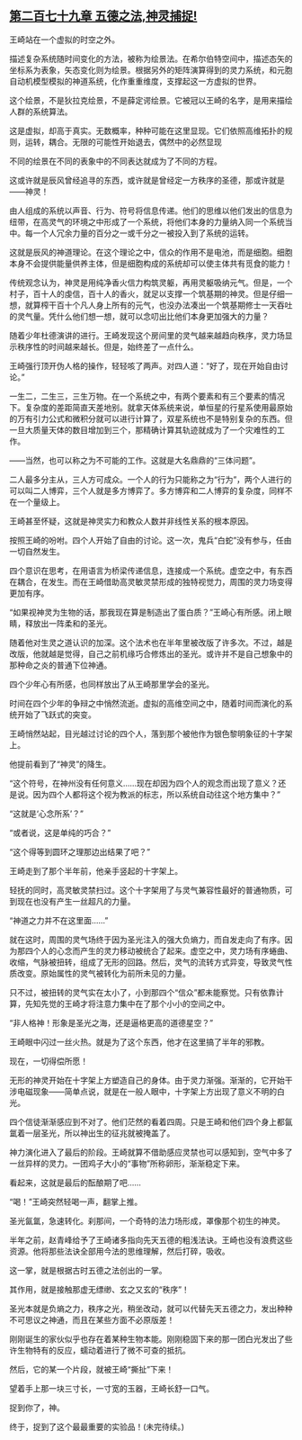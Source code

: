 ## [第二百七十九章 五德之法,神灵捕捉!](https://www.xxbiquge.com/11_11207/8971205.html)


  王崎站在一个虚拟的时空之外。

  描述复杂系统随时间变化的方法，被称为绘景法。在希尔伯特空间中，描述态矢的坐标系为表象，矢态变化则为绘景。根据另外的矩阵演算得到的灵力系统，和元胞自动机模型模拟的神道系统，化作重重维度，支撑起这一方虚拟的世界。

  这个绘景，不是狄拉克绘景，不是薛定谔绘景。它被冠以王崎的名字，是用来描绘人群的系统算法。

  这是虚拟，却高于真实。无数概率，种种可能在这里显现。它们依照高维拓扑的规则，运转，耦合。无限的可能性开始退去，偶然中的必然显现

  不同的绘景在不同的表象中的不同表达就成为了不同的方程。

  这或许就是辰风曾经追寻的东西，或许就是曾经定一方秩序的圣德，那或许就是——神灵！

  由人组成的系统以声音、行为、符号将信息传递。他们的思维以他们发出的信息为纽带，在高灵气的环境之中形成了一个系统，将他们本身的力量纳入同一个系统当中。每一个人冗余力量的百分之一或千分之一被投入到了系统的运转。

  这就是辰风的神道理论。在这个理论之中，信众的作用不是电池，而是细胞。细胞本身不会提供能量供养主体，但是细胞构成的系统却可以使主体共有觅食的能力！

  传统观念认为，神灵是用纯净香火信力构筑灵躯，再用灵躯吸纳元气。但是，一个村子，百十人的虔信，百十人的香火，就足以支撑一个筑基期的神灵。但是仔细一想，就算榨干百十个凡人身上所有的元气，也没办法凑出一个筑基期修士一天吞吐的灵气量。凭什么他们想一想，就可以念叨出比他们本身更加强大的力量？

  随着少年杜德演讲的进行。王崎发现这个房间里的灵气越来越趋向秩序，灵力场显示秩序性的时间越来越长。但是，始终差了一点什么。

  王崎强行顶开伪人格的操作，轻轻咳了两声。对四人道：“好了，现在开始自由讨论。”

  一生二，二生三，三生万物。在一个系统之中，有两个要素和有三个要素的情况下。复杂度的差距简直天差地别。就拿天体系统来说，单恒星的行星系使用最原始的万有引力公式和微积分就可以进行计算了，双星系统也不是特别复杂的东西。但一旦大质量天体的数目增加到三个，那精确计算其轨迹就成为了一个灾难性的工作。

  ——当然，也可以称之为不可能的工作。这就是大名鼎鼎的“三体问题”。

  二人最多分主从，三人方可成众。一个人的行为只能称之为“行为”，两个人进行的可以叫二人博弈，三个人就是多方博弈了。多方博弈和二人博弈的复杂度，同样不在一个量级上。

  王崎甚至怀疑，这就是神灵实力和教众人数并非线性关系的根本原因。

  按照王崎的吩咐。四个人开始了自由的讨论。这一次，鬼兵“白蛇”没有参与，任由一切自然发生。

  四个意识在思考，在用语言为桥梁传递信息，连接成一个系统。虚空之中，有东西在耦合，在发生。而在王崎借助高灵敏灵禁形成的独特视觉力，周围的灵力场变得更加有序。

  “如果视神灵为生物的话，那我现在算是制造出了蛋白质？”王崎心有所感。闭上眼睛，释放出一阵柔和的圣光。

  随着他对生灵之道认识的加深。这个法术也在半年里被改版了许多次。不过，越是改版，他就越是觉得，自己之前机缘巧合修炼出的圣光。或许并不是自己想象中的那种命之炎的普通下位神通。

  四个少年心有所感，也同样放出了从王崎那里学会的圣光。

  时间在四个少年的争辩之中悄然流逝。虚拟的高维空间之中，随着时间而演化的系统开始了飞跃式的突变。

  王崎悄然站起，目光越过讨论的四个人，落到那个被他作为银色黎明象征的十字架上。

  他提前看到了“神灵”的降生。

  “这个符号，在神州没有任何意义……现在却因为四个人的观念而出现了意义？还是说。因为四个人都将这个视为教派的标志，所以系统自动往这个地方集中？”

  “这就是‘心念所系’？”

  “或者说，这是单纯的巧合？”

  “这个得等到圆环之理那边出结果了吧？”

  王崎走到了那个半年前，他亲手竖起的十字架上。

  轻抚的同时，高灵敏灵禁扫过。这个十字架用了与灵气兼容性最好的普通物质，可到现在也没有产生一丝超凡的力量。

  “神道之力并不在这里面……”

  就在这时，周围的灵气场终于因为圣光注入的强大负熵力，而自发走向了有序。因为那四个人的心念而产生的灵力移动被统合了起来。虚空之中，灵力场有序蜷曲、收缩，气脉被扭转，组成了无形的回路。然后，灵气的流转方式异变，导致灵气性质改变。原始属性的灵气被转化为前所未见的力量。

  只不过，被扭转的灵气实在太小了，小到那四个“信众”都未能察觉。只有依靠计算，先知先觉的王崎才将注意力集中在了那个小小的空间之中。

  “非人格神！形象是圣光之海，还是逼格更高的道德星空？”

  王崎眼中闪过一丝火热。就是为了这个东西，他才在这里搞了半年的邪教。

  现在，一切得偿所愿！

  无形的神灵开始在十字架上方塑造自己的身体。由于灵力渐强。渐渐的，它开始干涉电磁现象——简单点说，就是在一般人眼中，十字架上方出现了意义不明的白光。

  四个信徒渐渐感应到不对了。他们茫然的看着四周。只是王崎和他们四个身上都氤氲着一层圣光，所以神出生的征兆就被掩盖了。

  神力演化进入了最后的阶段。王崎就算不借助感应灵禁也可以感知到，空气中多了一丝异样的灵力。一团鸡子大小的“事物”所称卵形，渐渐稳定下来。

  看起来，这就是最后的酝酿期了吧……

  “喝！”王崎突然轻喝一声，翻掌上推。

  圣光氤氲，急速转化。刹那间，一个奇特的法力场形成，罩像那个初生的神灵。

  半年之前，赵青峰给予了王崎诸多指向先天五德的粗浅法诀。王崎也没有浪费这些资源。他将那些法诀全部用今法的思维理解，然后打碎，吸收。

  这一掌，就是根据古时五德之法创出的一掌。

  其作用，就是接触那虚无缥缈、玄之又玄的“秩序”！

  圣光本就是负熵之力，秩序之光，稍坐改动，就可以代替先天五德之力，发出种种不可思议之神通，而且在某些方面不必原版差！

  刚刚诞生的家伙似乎也存在着某种生物本能。刚刚稳固下来的那一团白光发出了些许生物特有的反应，蠕动着进行了微不可查的抵抗。

  然后，它的某一个片段，就被王崎“撕扯”下来！

  望着手上那一块三寸长，一寸宽的玉器，王崎长舒一口气。

  捉到你了，神。

  终于，捉到了这个最最重要的实验品！(未完待续。)
